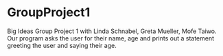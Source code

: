 # GroupProject1
Big Ideas Group Project 1 with Linda Schnabel, Greta Mueller, Mofe Taiwo.
Our program asks the user for their name, age and prints out a statement greeting the user and saying their age.
